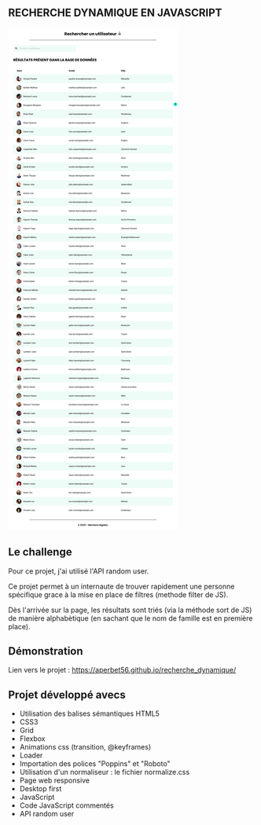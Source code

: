 ## RECHERCHE DYNAMIQUE EN JAVASCRIPT

![Design preview for the project](./img/preview.png)

## Le challenge

Pour ce projet, j'ai utilisé l'API random user.

Ce projet permet à un internaute de trouver rapidement une personne spécifique grace à la mise en place de filtres (methode filter de JS).

Dès l'arrivée sur la page, les résultats sont triés (via la méthode sort de JS) de manière alphabètique (en sachant que le nom de famille est en première place).

## Démonstration

Lien vers le projet : https://aperbet56.github.io/recherche_dynamique/

## Projet développé avecs

- Utilisation des balises sémantiques HTML5
- CSS3
- Grid
- Flexbox
- Animations css (transition, @keyframes)
- Loader
- Importation des polices "Poppins" et "Roboto"
- Utilisation d'un normaliseur : le fichier normalize.css
- Page web responsive
- Desktop first
- JavaScript
- Code JavaScript commentés
- API random user
